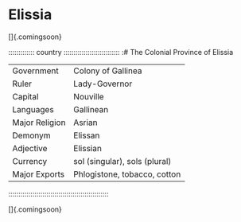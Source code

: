# Elissia

[]{.comingsoon}

::::::::::::: country ::::::::::::::::::::::::::::
:# The Colonial Province of Elissia

|                |                               |
| -------------- | ----------------------------- |
| Government     | Colony of Gallinea            |
| Ruler          | Lady-Governor                 |
| Capital        | Nouville                      |
| Languages      | Gallinean                     |
| Major Religion | Asrian                        |
| Demonym        | Elissan                       |
| Adjective      | Elissian                      |
| Currency       | sol (singular), sols (plural) |
| Major Exports  | Phlogistone, tobacco, cotton  |
::::::::::::::::::::::::::::::::::::::::::::::::::

[]{.comingsoon}

